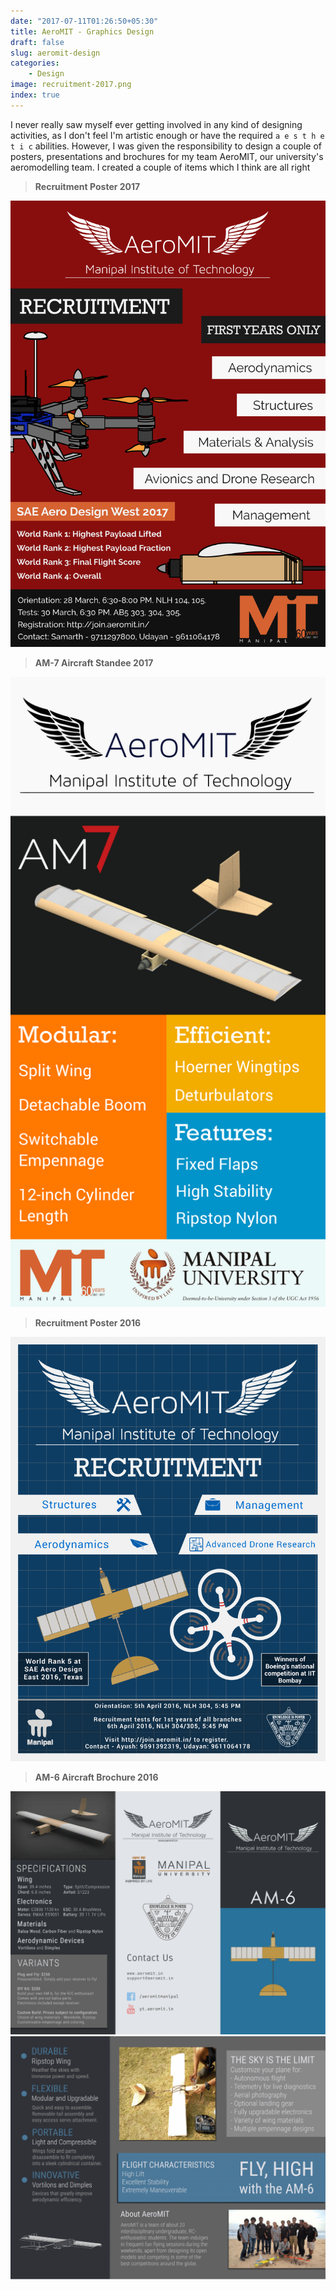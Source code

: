 ```yaml
---
date: "2017-07-11T01:26:50+05:30"
title: AeroMIT - Graphics Design
draft: false
slug: aeromit-design
categories: 
    - Design
image: recruitment-2017.png
index: true
---
```


I never really saw myself ever getting involved in any kind of designing activities, as I don't feel I'm artistic enough or have the required `a e s t h e t i c` abilities. However, I was given the responsibility to design a couple of posters, presentations and brochures for my team AeroMIT, our university's aeromodelling team. I created a couple of items which I think are all right

>**Recruitment Poster 2017** 

![](recruitment-2017.png)

>**AM-7 Aircraft Standee 2017**

![](StandeeWeb.png)

>**Recruitment Poster 2016**

![](recruitment-2016.png)

>**AM-6 Aircraft Brochure 2016**

![](brochure-p1.png)
![](brochure-p2.png)
